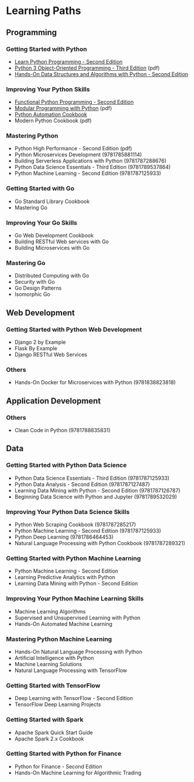 # Learning Paths
## Programming
### Getting Started with Python
* [Learn Python Programming - Second Edition](html/9781788996662)
* [Python 3 Object-Oriented Programming - Third Edition](html/9781789615852) (pdf)
* [Hands-On Data Structures and Algorithms with Python - Second Edition](html/9781788995573)
### Improving Your Python Skills
* [Functional Python Programming - Second Edition](html/9781788627061)
* [Modular Programming with Python](html/9781785884481) (pdf)
* [Python Automation Cookbook](html/9781789133806)
* Modern Python Cookbook (pdf)
### Mastering Python
* Python High Performance - Second Edition (pdf)
* Python Microservices Development (9781785881114)
* Building Serverless Applications with Python (9781787288676)
* Python Data Science Essentials - Third Edition (9781789537864)
* Python Machine Learning - Second Edition (9781787125933)
### Getting Started with Go
* Go Standard Library Cookbook
* Mastering Go
### Improving Your Go Skills
* Go Web Development Cookbook
* Building RESTful Web services with Go
* Building Microservices with Go
### Mastering Go
* Distributed Computing with Go
* Security with Go
* Go Design Patterns
* Isomorphic Go
## Web Development
### Getting Started with Python Web Development
* Django 2 by Example
* Flask By Example
* Django RESTful Web Services
### Others
* Hands-On Docker for Microservices with Python (9781838823818)
## Application Development
### Others
* Clean Code in Python (9781788835831)
## Data
### Getting Started with Python Data Science
* Python Data Science Essentials - Third Edition (9781787125933)
* Python Data Analysis - Second Edition (9781787127487)
* Learning Data Mining with Python - Second Edition (9781787126787)
* Beginning Data Science with Python and Jupyter (9781789532029)
### Improving Your Python Data Science Skills
* Python Web Scraping Cookbook (9781787285217)
* Python Machine Learning - Second Edition (9781787125933)
* Python Deep Learning (9781786464453)
* Natural Language Processing with Python Cookbook (9781787289321)
### Getting Started with Python Machine Learning
* Python Machine Learning - Second Edition
* Learning Predictive Analytics with Python
* Learning Data Mining with Python - Second Edition
### Improving Your Python Machine Learning Skills
* Machine Learning Algorithms
* Supervised and Unsupervised Learning with Python
* Hands-On Automated Machine Learning
### Mastering Python Machine Learning
* Hands-On Natural Language Processing with Python
* Artificial Intelligence with Python
* Machine Learning Solutions
* Natural Language Processing with TensorFlow
### Getting Started with TensorFlow
* Deep Learning with TensorFlow - Second Edition
* TensorFlow Deep Learning Projects
### Getting Started with Spark
* Apache Spark Quick Start Guide
* Apache Spark 2.x Cookbook
### Getting Started with Python for Finance
* Python for Finance - Second Edition
* Hands-On Machine Learning for Algorithmic Trading
